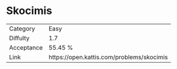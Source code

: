 # Skocimis

<table>
    <tr>
        <td>Category</td>
        <td>Easy</td>
    </tr>
    <tr>
        <td>Diffulty</td>
        <td>1.7</td>
    </tr>
    <tr>
        <td>Acceptance</td>
        <td>55.45 %</td>
    </tr>
    <tr>
        <td>Link</td>
        <td>https://open.kattis.com/problems/skocimis</td>
    </tr>
</table>